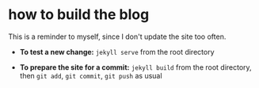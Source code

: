 # how to build the blog

This is a reminder to myself, since I don't update the site too often.

- **To test a new change:** `jekyll serve` from the root directory

- **To prepare the site for a commit:** `jekyll build` from the root directory, then `git add`, `git commit`, `git push` as usual


